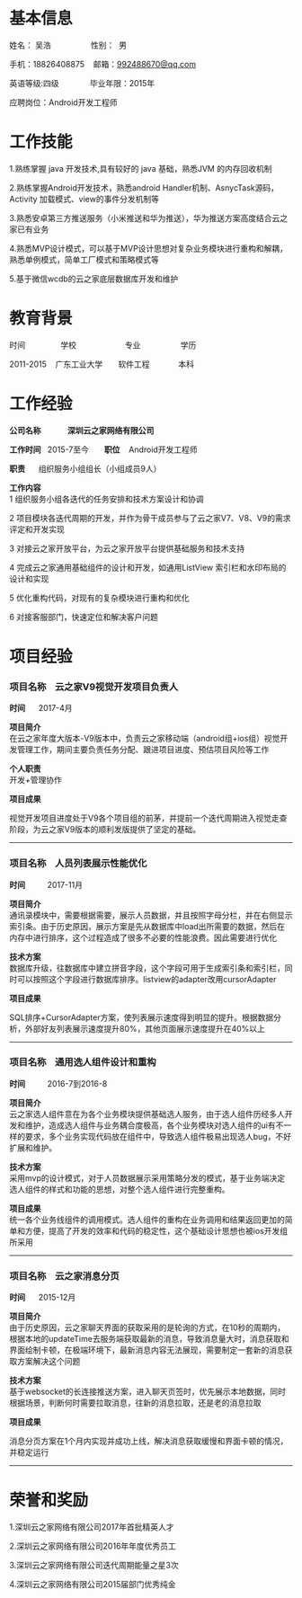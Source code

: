 # 基本信息  


姓名： 吴浩&nbsp; &nbsp;&nbsp; &nbsp;&nbsp; &nbsp;&nbsp; &nbsp;&nbsp; &nbsp;&nbsp; &nbsp;性别：&nbsp;&nbsp;男  

手机：18826408875  &nbsp; &nbsp;邮箱：992488670@qq.com  

英语等级:四级 &nbsp; &nbsp;&nbsp; &nbsp;&nbsp; &nbsp; &nbsp; &nbsp;毕业年限：2015年   

应聘岗位：Android开发工程师  
# 工作技能
1.熟练掌握 java 开发技术,具有较好的 java 基础，熟悉JVM 的内存回收机制  

2.熟练掌握Android开发技术，熟悉android Handler机制、AsnycTask源码，Activity 加载模式、view的事件分发机制等

3.熟悉安卓第三方推送服务（小米推送和华为推送），华为推送方案高度结合云之家已有业务

4.熟悉MVP设计模式，可以基于MVP设计思想对复杂业务模块进行重构和解耦，熟悉单例模式，简单工厂模式和策略模式等  

5.基于微信wcdb的云之家底层数据库开发和维护
# 教育背景
时间	&nbsp; &nbsp;&nbsp; &nbsp;&nbsp; &nbsp;&nbsp; &nbsp;&nbsp; &nbsp;学校	&nbsp; &nbsp;&nbsp; &nbsp;&nbsp; &nbsp;&nbsp;  &nbsp;&nbsp; &nbsp;&nbsp; &nbsp;&nbsp; &nbsp;专业	&nbsp; &nbsp;&nbsp; &nbsp;&nbsp; &nbsp;&nbsp; &nbsp;&nbsp; &nbsp;&nbsp; 学历

2011-2015	&nbsp; &nbsp;广东工业大学	&nbsp; &nbsp;&nbsp; &nbsp;软件工程	&nbsp; &nbsp;&nbsp; &nbsp;&nbsp; &nbsp;&nbsp; &nbsp;本科

# 工作经验
**公司名称**&nbsp; &nbsp;&nbsp; &nbsp;&nbsp; &nbsp;&nbsp; &nbsp;**深圳云之家网络有限公司**  

**工作时间**&nbsp; &nbsp;2015-7至今	&nbsp; &nbsp;&nbsp; &nbsp;**职位**	 &nbsp; &nbsp;Android开发工程师  

**职责**&nbsp; &nbsp;&nbsp; &nbsp;组织服务小组组长（小组成员9人）  

**工作内容**  
1 组织服务小组各迭代的任务安排和技术方案设计和协调  

2 项目模块各迭代周期的开发，并作为骨干成员参与了云之家V7、V8、V9的需求评定和开发实现 

3 对接云之家开放平台，为云之家开放平台提供基础服务和技术支持  

4 完成云之家通用基础组件的设计和开发，如通用ListView 索引栏和水印布局的设计和实现  

5 优化重构代码，对现有的复杂模块进行重构和优化  

6 对接客服部门，快速定位和解决客户问题
# 项目经验
### 项目名称&nbsp;&nbsp;&nbsp;&nbsp;云之家V9视觉开发项目负责人	  

**时间**&nbsp;&nbsp;&nbsp;&nbsp;&nbsp;&nbsp;2017-4月  

**项目简介**  
在云之家年度大版本-V9版本中，负责云之家移动端（android组+ios组）视觉开发管理工作，期间主要负责任务分配、跟进项目进度、预估项目风险等工作 

**个人职责**  
开发+管理协作

**项目成果**  

视觉开发项目进度处于V9各个项目组的前茅，并提前一个迭代周期进入视觉走查阶段，为云之家V9版本的顺利发版提供了坚定的基础。

-----

### 项目名称&nbsp;&nbsp;&nbsp;&nbsp;人员列表展示性能优化

**时间**&nbsp;&nbsp;&nbsp;&nbsp;&nbsp;&nbsp;&nbsp;&nbsp;&nbsp;&nbsp;2017-11月  

**项目简介**  
通讯录模块中，需要根据需要，展示人员数据，并且按照字母分栏，并在右侧显示索引条。由于历史原因，展示方案是先从数据库中load出所需要的数据，然后在内存中进行排序，这个过程造成了很多不必要的性能浪费。因此需要进行优化  

**技术方案**  
数据库升级，往数据库中建立拼音字段，这个字段可用于生成索引条和索引栏，同时可以按照这个字段进行数据库排序。listview的adapter改用cursorAdapter

**项目成果**  

SQL排序+CursorAdapter方案，使列表展示速度得到明显的提升。根据数据分析，外部好友列表展示速度提升80%，其他页面展示速度提升在40%以上 

-----
### 项目名称&nbsp;&nbsp;&nbsp;&nbsp;通用选人组件设计和重构 

**时间**&nbsp;&nbsp;&nbsp;&nbsp;&nbsp;&nbsp;&nbsp;&nbsp;&nbsp;&nbsp;2016-7到2016-8  

**项目简介**  
云之家选人组件意在为各个业务模块提供基础选人服务，由于选人组件历经多人开发和维护，造成选人组件与业务耦合度极高，各个业务模块对选人组件的ui有不一样的要求，多个业务实现代码放在组件中，导致选人组件极易出现选人bug，不好扩展和维护。  

**技术方案**  
采用mvp的设计模式，对于人员数据展示采用策略分发的模式，基于业务端决定选人组件的样式和功能的思想，对整个选人组件进行完整重构。 

**项目成果**  
统一各个业务线组件的调用模式。选人组件的重构在业务调用和结果返回更加的简单和方便，提高了开发的效率和代码的稳定性，这个基础设计思想也被ios开发组所采用  

-----
### 项目名称&nbsp;&nbsp;&nbsp;&nbsp;云之家消息分页	  

**时间**&nbsp;&nbsp;&nbsp;&nbsp;&nbsp;&nbsp;2015-12月  

**项目简介**  
由于历史原因，云之家聊天界面的获取采用的是轮询的方式，在10秒的周期内，根据本地的updateTime去服务端获取最新的消息，导致消息量大时，消息获取和界面绘制卡顿，在极端环境下，最新消息内容无法展现，需要制定一套新的消息获取方案解决这个问题  

**技术方案**  
基于websocket的长连接推送方案，进入聊天页签时，优先展示本地数据，同时根据场景，判断何时需要拉取消息，往新的消息拉取，还是老的消息拉取

**项目成果**  

消息分页方案在1个月内实现并成功上线，解决消息获取缓慢和界面卡顿的情况，并稳定运行 

-----
# 荣誉和奖励
1.深圳云之家网络有限公司2017年首批精英人才  

2.深圳云之家网络有限公司2016年年度优秀员工  

3.深圳云之家网络有限公司迭代周期能量之星3次  

4.深圳云之家网络有限公司2015届部门优秀纯金
